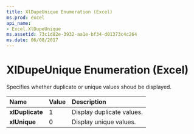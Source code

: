 ```yaml
---
title: XlDupeUnique Enumeration (Excel)
ms.prod: excel
api_name:
- Excel.XlDupeUnique
ms.assetid: 73c1d82e-3932-aa1e-bf34-d01373c4c264
ms.date: 06/08/2017
---
```



# XlDupeUnique Enumeration (Excel)

Specifies whether duplicate or unique values shoud be displayed.



|Name|Value|Description|
|:-----|:-----|:-----|
| **xlDuplicate**|1|Display duplicate values.|
| **xlUnique**|0|Display unique values.|

